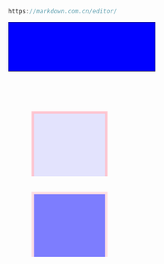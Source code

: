 ```go
https://markdown.com.cn/editor/
```

<svg xmlns="http://www.w3.org/2000/svg" version="1.1">   <rect width="300" height="100"   style="fill:rgb(0,0,255);stroke-width:1;stroke:rgb(0,0,0)"/> </svg>

<svg xmlns="http://www.w3.org/2000/svg" version="1.1">   <rect x="50" y="20" width="150" height="150"   style="fill:blue;stroke:pink;stroke-width:5;fill-opacity:0.1;   stroke-opacity:0.9"/> </svg>

<svg xmlns="http://www.w3.org/2000/svg" version="1.1">   <rect x="50" y="20" width="150" height="150"   style="fill:blue;stroke:pink;stroke-width:5;opacity:0.5"/> </svg>
